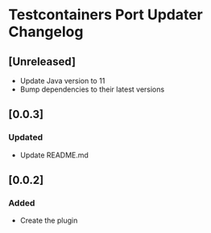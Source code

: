 # Testcontainers Port Updater Changelog

## [Unreleased]
- Update Java version to 11
- Bump dependencies to their latest versions
## [0.0.3]
### Updated
- Update README.md
## [0.0.2]
### Added
- Create the plugin
